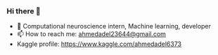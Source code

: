 ### Hi there 👋


- 🌱 Computational neuroscience intern, Machine learning, developer
- 📫 How to reach me: ahmedadel23644@gmail.com
- Kaggle profile: https://www.kaggle.com/ahmedadel6373
